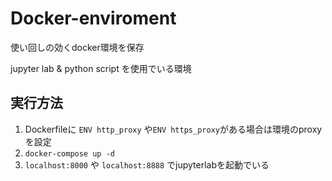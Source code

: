 # Docker-enviroment
使い回しの効くdocker環境を保存

jupyter lab & python script を使用でいる環境

## 実行方法

1. Dockerfileに  `ENV http_proxy`  や`ENV https_proxy`がある場合は環境のproxyを設定
2. `docker-compose up -d`
3. `localhost:8000` や `localhost:8888` でjupyterlabを起動でいる
